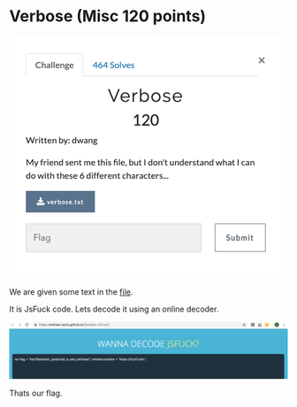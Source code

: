 # Verbose (Misc 120 points)

![](Verbose.png)

We are given some text in the [file](verbose.txt).

It is JsFuck code. Lets decode it using an online decoder.

![](Flag.png)

Thats our flag.
